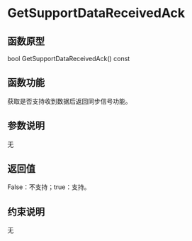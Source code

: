 # GetSupportDataReceivedAck 

## 函数原型<a name="zh-cn_topic_0000001956618597_section8015mcpsimp"></a>

bool GetSupportDataReceivedAck\(\) const

## 函数功能<a name="zh-cn_topic_0000001956618597_section8018mcpsimp"></a>

获取是否支持收到数据后返回同步信号功能。

## 参数说明<a name="zh-cn_topic_0000001956618597_section8021mcpsimp"></a>

无

## 返回值<a name="zh-cn_topic_0000001956618597_section8024mcpsimp"></a>

False：不支持；true：支持。

## 约束说明<a name="zh-cn_topic_0000001956618597_section8027mcpsimp"></a>

无

